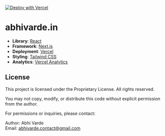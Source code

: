 [![Deploy with Vercel](https://vercel.com/button)](https://vercel.com/new/clone?repository-url=https://github.com/AbhiVarde/abhivarde.in)

# abhivarde.in

- **Library**: [React](https://react.dev/)
- **Framework**: [Next.js](https://nextjs.org/)
- **Deployment**: [Vercel](https://vercel.com)
- **Styling**: [Tailwind CSS](https://tailwindcss.com)
- **Analytics**: [Vercel Analytics](https://vercel.com/analytics)

## License

This project is licensed under the Proprietary License. All rights reserved.

You may not copy, modify, or distribute this code without explicit permission from the author.

For permissions or inquiries, please contact:

Author: Abhi Varde  
Email: abhivarde.contact@gmail.com
